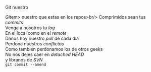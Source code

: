 Git nuestro
<p><em>Git</em>em> nuestro que estas en los repos>br/>
Comprimidos sean tus <em>commits</em><br/>
Venga a nosotros tu <em>log</em><br />
En el local como en el <em>remote</em><br />
Danos hoy nuestro <em>pull</em> de cada día<br />
Perdona nuestros <em>conflictos</em><br />
Como también perdonamos los de otros geeks<br />
No nos dejes caer en <em>detached HEAD</em><br />
y líbranos de <em> SVN</em><br />
<code>git commit --amend</code></p>